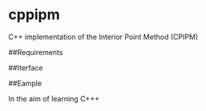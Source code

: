 cppipm
=====
C++ implementation of the Interior Point Method (CPIPM)

##Requirements

##Iterface

##Eample



In the aim of learning C+++
